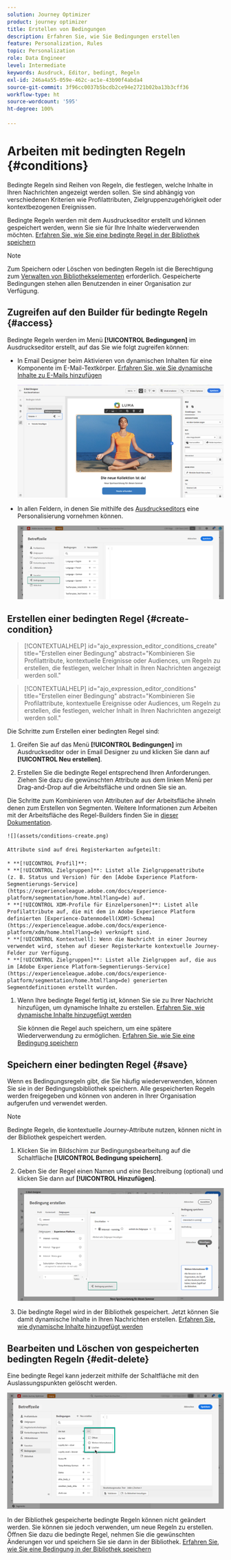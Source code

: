 ```yaml
---
solution: Journey Optimizer
product: journey optimizer
title: Erstellen von Bedingungen
description: Erfahren Sie, wie Sie Bedingungen erstellen
feature: Personalization, Rules
topic: Personalization
role: Data Engineer
level: Intermediate
keywords: Ausdruck, Editor, bedingt, Regeln
exl-id: 246a4a55-059e-462c-ac1e-43b90f4abda4
source-git-commit: 3f96cc0037b5bcdb2ce94e2721b02ba13b3cff36
workflow-type: ht
source-wordcount: '595'
ht-degree: 100%

---
```


# Arbeiten mit bedingten Regeln {#conditions}

Bedingte Regeln sind Reihen von Regeln, die festlegen, welche Inhalte in Ihren Nachrichten angezeigt werden sollen. Sie sind abhängig von verschiedenen Kriterien wie Profilattributen, Zielgruppenzugehörigkeit oder kontextbezogenen Ereignissen.

Bedingte Regeln werden mit dem Ausdruckseditor erstellt und können gespeichert werden, wenn Sie sie für Ihre Inhalte wiederverwenden möchten. [Erfahren Sie, wie Sie eine bedingte Regel in der Bibliothek speichern](#save)

>[!NOTE]
>
>Zum Speichern oder Löschen von bedingten Regeln ist die Berechtigung zum [Verwalten von Bibliothekselementen](../administration/ootb-product-profiles.md) erforderlich. Gespeicherte Bedingungen stehen allen Benutzenden in einer Organisation zur Verfügung.

## Zugreifen auf den Builder für bedingte Regeln {#access}

Bedingte Regeln werden im Menü **[!UICONTROL Bedingungen]** im Ausdruckseditor erstellt, auf das Sie wie folgt zugreifen können:

* In Email Designer beim Aktivieren von dynamischen Inhalten für eine Komponente im E-Mail-Textkörper. [Erfahren Sie, wie Sie dynamische Inhalte zu E-Mails hinzufügen](dynamic-content.md#emails)

  ![](assets/conditions-access-email.png)

* In allen Feldern, in denen Sie mithilfe des [Ausdruckseditors](personalization-build-expressions.md) eine Personalisierung vornehmen können.

  ![](assets/conditions-access-editor.png)

## Erstellen einer bedingten Regel {#create-condition}

>[!CONTEXTUALHELP]
>id="ajo_expression_editor_conditions_create"
>title="Erstellen einer Bedingung"
>abstract="Kombinieren Sie Profilattribute, kontextuelle Ereignisse oder Audiences, um Regeln zu erstellen, die festlegen, welcher Inhalt in Ihren Nachrichten angezeigt werden soll."

>[!CONTEXTUALHELP]
>id="ajo_expression_editor_conditions"
>title="Erstellen einer Bedingung"
>abstract="Kombinieren Sie Profilattribute, kontextuelle Ereignisse oder Audiences, um Regeln zu erstellen, die festlegen, welcher Inhalt in Ihren Nachrichten angezeigt werden soll."

Die Schritte zum Erstellen einer bedingten Regel sind:

1. Greifen Sie auf das Menü **[!UICONTROL Bedingungen]** im Ausdruckseditor oder in Email Designer zu und klicken Sie dann auf **[!UICONTROL Neu erstellen]**.

1. Erstellen Sie die bedingte Regel entsprechend Ihren Anforderungen. Ziehen Sie dazu die gewünschten Attribute aus dem linken Menü per Drag-and-Drop auf die Arbeitsfläche und ordnen Sie sie an.

Die Schritte zum Kombinieren von Attributen auf der Arbeitsfläche ähneln denen zum Erstellen von Segmenten. Weitere Informationen zum Arbeiten mit der Arbeitsfläche des Regel-Builders finden Sie in [dieser Dokumentation](https://experienceleague.adobe.com/docs/experience-platform/segmentation/ui/segment-builder.html?lang=de#rule-builder-canvas).

    ![](assets/conditions-create.png)
    
    Attribute sind auf drei Registerkarten aufgeteilt:
    
    * **[!UICONTROL Profil]**:
    * **[!UICONTROL Zielgruppen]**: Listet alle Zielgruppenattribute (z. B. Status und Version) für den [Adobe Experience Platform-Segmentierungs-Service](https://experienceleague.adobe.com/docs/experience-platform/segmentation/home.html?lang=de) auf.
    * **[!UICONTROL XDM-Profile für Einzelpersonen]**: Listet alle Profilattribute auf, die mit dem in Adobe Experience Platform definierten [Experience-Datenmodell(XDM)-Schema](https://experienceleague.adobe.com/docs/experience-platform/xdm/home.html?lang=de) verknüpft sind.
    * **[!UICONTROL Kontextuell]: Wenn die Nachricht in einer Journey verwendet wird, stehen auf dieser Registerkarte kontextuelle Journey-Felder zur Verfügung.
    * **[!UICONTROL Zielgruppen]**: Listet alle Zielgruppen auf, die aus im [Adobe Experience Platform-Segmentierungs-Service](https://experienceleague.adobe.com/docs/experience-platform/segmentation/home.html?lang=de) generierten Segmentdefinitionen erstellt wurden.

1. Wenn Ihre bedingte Regel fertig ist, können Sie sie zu Ihrer Nachricht hinzufügen, um dynamische Inhalte zu erstellen. [Erfahren Sie, wie dynamische Inhalte hinzugefügt werden](dynamic-content.md)

   Sie können die Regel auch speichern, um eine spätere Wiederverwendung zu ermöglichen. [Erfahren Sie, wie Sie eine Bedingung speichern](#save)

## Speichern einer bedingten Regel {#save}

Wenn es Bedingungsregeln gibt, die Sie häufig wiederverwenden, können Sie sie in der Bedingungsbibliothek speichern. Alle gespeicherten Regeln werden freigegeben und können von anderen in Ihrer Organisation aufgerufen und verwendet werden.

>[!NOTE]
>
>Bedingte Regeln, die kontextuelle Journey-Attribute nutzen, können nicht in der Bibliothek gespeichert werden.

1. Klicken Sie im Bildschirm zur Bedingungsbearbeitung auf die Schaltfläche **[!UICONTROL Bedingung speichern]**.

1. Geben Sie der Regel einen Namen und eine Beschreibung (optional) und klicken Sie dann auf **[!UICONTROL Hinzufügen]**.

   ![](assets/conditions-name-description.png)

1. Die bedingte Regel wird in der Bibliothek gespeichert. Jetzt können Sie damit dynamische Inhalte in Ihren Nachrichten erstellen. [Erfahren Sie, wie dynamische Inhalte hinzugefügt werden](dynamic-content.md)

## Bearbeiten und Löschen von gespeicherten bedingten Regeln {#edit-delete}

Eine bedingte Regel kann jederzeit mithilfe der Schaltfläche mit den Auslassungspunkten gelöscht werden.

![](assets/conditions-open.png)

In der Bibliothek gespeicherte bedingte Regeln können nicht geändert werden. Sie können sie jedoch verwenden, um neue Regeln zu erstellen. Öffnen Sie dazu die bedingte Regel, nehmen Sie die gewünschten Änderungen vor und speichern Sie sie dann in der Bibliothek. [Erfahren Sie, wie Sie eine Bedingung in der Bibliothek speichern](#save)
